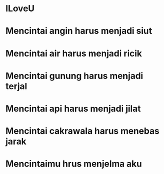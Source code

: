 # ILoveU

# Mencintai angin harus menjadi siut
# Mencintai air harus menjadi ricik
# Mencintai gunung harus menjadi terjal
# Mencintai api harus menjadi jilat
# Mencintai cakrawala harus menebas jarak
# Mencintaimu hrus menjelma aku
